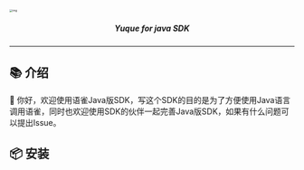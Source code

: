<img src="https://img.bkood.com/yuque.png" alt="img" style="zoom: 33%;" />

<center> <h5> Yuque for java  SDK  </h5></center>

------



## 📚 介绍

👋 你好，欢迎使用语雀Java版SDK，写这个SDK的目的是为了方便使用Java语言调用语雀，同时也欢迎使用SDK的伙伴一起完善Java版SDK，如果有什么问题可以提出Issue。

## 📦 安装
